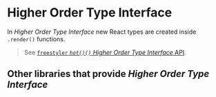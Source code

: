 # Higher Order Type Interface

In *Higher Order Type Interface* new React types are created inside `.render()` functions.

> See [`freestyler` *`hot()()` Higher Order Type Interface* API](../../hot.md).


## Other libraries that provide *Higher Order Type Interface*

